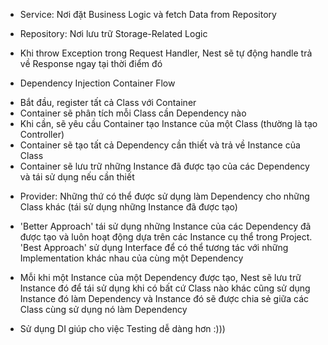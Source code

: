 - Service: Nơi đặt Business Logic và fetch Data from Repository
- Repository: Nơi lưu trữ Storage-Related Logic

- Khi throw Exception trong Request Handler, Nest sẽ tự động handle trả về Response ngay tại thời điểm đó

- Dependency Injection Container Flow

* Bắt đầu, register tất cả Class với Container
* Container sẽ phân tích mỗi Class cần Dependency nào
* Khi cần, sẽ yêu cầu Container tạo Instance của một Class (thường là tạo Controller)
* Container sẽ tạo tất cả Dependency cần thiết và trả về Instance của Class
* Container sẽ lưu trữ những Instance đã được tạo của các Dependency và tái sử dụng nếu cần thiết

- Provider: Những thứ có thể được sử dụng làm Dependency cho những Class khác (tái sử dụng những Instance đã được tạo)

- 'Better Approach' tái sử dụng những Instance của các Dependency đã được tạo và luôn hoạt động dựa trên các Instance cụ thể trong Project. 'Best Approach' sử dụng Interface để có thể tương tác với những Implementation khác nhau của cùng một Dependency
- Mỗi khi một Instance của một Dependency được tạo, Nest sẽ lưu trữ Instance đó để tái sử dụng khi có bất cứ Class nào khác cũng sử dụng Instance đó làm Dependency và Instance đó sẽ được chia sẻ giữa các Class cùng sử dụng nó làm Dependency

- Sử dụng DI giúp cho việc Testing dễ dàng hơn :)))
